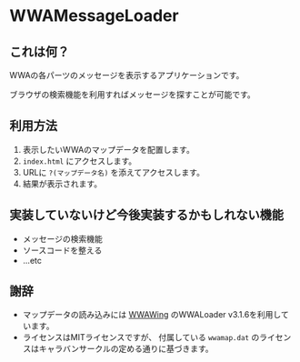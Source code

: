 WWAMessageLoader
===

## これは何？
WWAの各パーツのメッセージを表示するアプリケーションです。

ブラウザの検索機能を利用すればメッセージを探すことが可能です。

## 利用方法
1. 表示したいWWAのマップデータを配置します。
2. `index.html` にアクセスします。
3. URLに `?(マップデータ名)` を添えてアクセスします。
4. 結果が表示されます。

## 実装していないけど今後実装するかもしれない機能
- メッセージの検索機能
- ソースコードを整える
- ...etc

## 謝辞
- マップデータの読み込みには [WWAWing](https://github.com/WWAWing/WWAWing/) のWWALoader v3.1.6を利用しています。
- ライセンスはMITライセンスですが、 付属している `wwamap.dat` のライセンスはキャラバンサークルの定める通りに基づきます。

